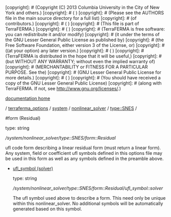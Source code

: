[copyright]: # (Copyright (C) 2013 Columbia University in the City of New York and others.)
[copyright]: # ( )
[copyright]: # (Please see the AUTHORS file in the main source directory for a full list)
[copyright]: # (of contributors.)
[copyright]: # ( )
[copyright]: # (This file is part of TerraFERMA.)
[copyright]: # ( )
[copyright]: # (TerraFERMA is free software: you can redistribute it and/or modify)
[copyright]: # (it under the terms of the GNU Lesser General Public License as published by)
[copyright]: # (the Free Software Foundation, either version 3 of the License, or)
[copyright]: # ((at your option) any later version.)
[copyright]: # ( )
[copyright]: # (TerraFERMA is distributed in the hope that it will be useful,)
[copyright]: # (but WITHOUT ANY WARRANTY; without even the implied warranty of)
[copyright]: # (MERCHANTABILITY or FITNESS FOR A PARTICULAR PURPOSE. See the)
[copyright]: # (GNU Lesser General Public License for more details.)
[copyright]: # ( )
[copyright]: # (You should have received a copy of the GNU Lesser General Public License)
[copyright]: # (along with TerraFERMA. If not, see <http://www.gnu.org/licenses/>.)

[documentation home](Documentation)

/ [terraferma_options](../../../../terraferma_options) / [system](../../../system) / [nonlinear_solver](../../nonlinear_solver) / [type::SNES](../type__SNES) /

#form (Residual)

type: string

*/system/nonlinear_solver/type::SNES/form::Residual*

ufl code form describing a linear residual form (must return a linear form).  
Any system, field or coefficient ufl symbols defined in this options file may be used in this form as well as any symbols 
defined in the preamble above.

* [ufl_symbol (solver)](form__Residual/ufl_symbol__solver "child")

    type: string

    */system/nonlinear_solver/type::SNES/form::Residual/ufl_symbol::solver*

    The ufl symbol used above to describe a form.  This need only be unique within this nonlinear_solver. 
    No additional symbols will be automatically generated based on this symbol.

[autogenerated]: # (This file was automatically generated from the schema file:/home/cwilson/repos/github/TerraFERMA/TerraFERMA/buckettools/schemas/solvers.rng.)

